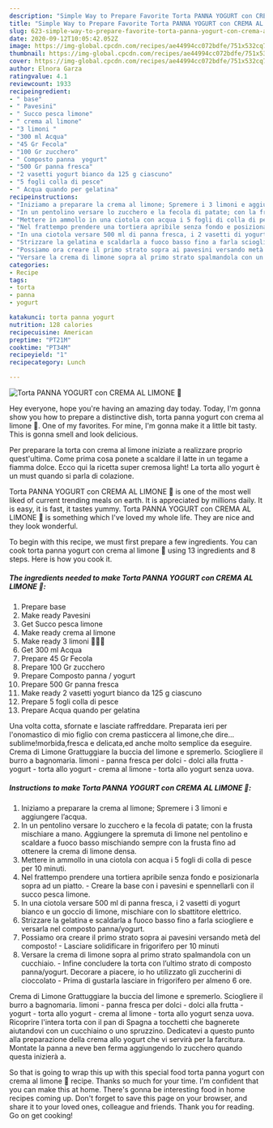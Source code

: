 ```yaml
---
description: "Simple Way to Prepare Favorite Torta PANNA YOGURT con CREMA AL LIMONE 🍋"
title: "Simple Way to Prepare Favorite Torta PANNA YOGURT con CREMA AL LIMONE 🍋"
slug: 623-simple-way-to-prepare-favorite-torta-panna-yogurt-con-crema-al-limone
date: 2020-09-12T10:05:42.052Z
image: https://img-global.cpcdn.com/recipes/ae44994cc072bdfe/751x532cq70/torta-panna-yogurt-con-crema-al-limone-🍋-recipe-main-photo.jpg
thumbnail: https://img-global.cpcdn.com/recipes/ae44994cc072bdfe/751x532cq70/torta-panna-yogurt-con-crema-al-limone-🍋-recipe-main-photo.jpg
cover: https://img-global.cpcdn.com/recipes/ae44994cc072bdfe/751x532cq70/torta-panna-yogurt-con-crema-al-limone-🍋-recipe-main-photo.jpg
author: Elnora Garza
ratingvalue: 4.1
reviewcount: 1933
recipeingredient:
- " base"
- " Pavesini"
- " Succo pesca limone"
- " crema al limone"
- "3 limoni "
- "300 ml Acqua"
- "45 Gr Fecola"
- "100 Gr zucchero"
- " Composto panna  yogurt"
- "500 Gr panna fresca"
- "2 vasetti yogurt bianco da 125 g ciascuno"
- "5 fogli colla di pesce"
- " Acqua quando per gelatina"
recipeinstructions:
- "Iniziamo a preparare la crema al limone; Spremere i 3 limoni e aggiungere l’acqua."
- "In un pentolino versare lo zucchero e la fecola di patate; con la frusta mischiare a mano. Aggiungere la spremuta di limone nel pentolino e scaldare a fuoco basso mischiando sempre con la frusta fino ad ottenere la crema di limone densa."
- "Mettere in ammollo in una ciotola con acqua i 5 fogli di colla di pesce per 10 minuti."
- "Nel frattempo prendere una tortiera apribile senza fondo e posizionarla sopra ad un piatto. Creare la base con i pavesini e spennellarli con il succo pesca limone."
- "In una ciotola versare 500 ml di panna fresca, i 2 vasetti di yogurt bianco e un goccio di limone, mischiare con lo sbattitore elettrico."
- "Strizzare la gelatina e scaldarla a fuoco basso fino a farla sciogliere e versarla nel composto panna/yogurt."
- "Possiamo ora creare il primo strato sopra ai pavesini versando metà del composto! Lasciare solidificare in frigorifero per 10 minuti"
- "Versare la crema di limone sopra al primo strato spalmandola con un cucchiaio. Infine concludere la torta con l’ultimo strato di composto panna/yogurt. Decorare a piacere, io ho utilizzato gli zuccherini di cioccolato Prima di gustarla lasciare in frigorifero per almeno 6 ore."
categories:
- Recipe
tags:
- torta
- panna
- yogurt

katakunci: torta panna yogurt 
nutrition: 128 calories
recipecuisine: American
preptime: "PT21M"
cooktime: "PT34M"
recipeyield: "1"
recipecategory: Lunch

---
```



![Torta PANNA YOGURT con CREMA AL LIMONE 🍋](https://img-global.cpcdn.com/recipes/ae44994cc072bdfe/751x532cq70/torta-panna-yogurt-con-crema-al-limone-🍋-recipe-main-photo.jpg)

Hey everyone, hope you're having an amazing day today. Today, I'm gonna show you how to prepare a distinctive dish, torta panna yogurt con crema al limone 🍋. One of my favorites. For mine, I'm gonna make it a little bit tasty. This is gonna smell and look delicious.

Per preparare la torta con crema al limone iniziate a realizzare proprio quest&#39;ultima. Come prima cosa ponete a scaldare il latte in un tegame a fiamma dolce. Ecco qui la ricetta super cremosa light! La torta allo yogurt è un must quando si parla di colazione.

Torta PANNA YOGURT con CREMA AL LIMONE 🍋 is one of the most well liked of current trending meals on earth. It is appreciated by millions daily. It is easy, it is fast, it tastes yummy. Torta PANNA YOGURT con CREMA AL LIMONE 🍋 is something which I've loved my whole life. They are nice and they look wonderful.


To begin with this recipe, we must first prepare a few ingredients. You can cook torta panna yogurt con crema al limone 🍋 using 13 ingredients and 8 steps. Here is how you cook it.

<!--inarticleads1-->

##### The ingredients needed to make Torta PANNA YOGURT con CREMA AL LIMONE 🍋:

1. Prepare  base
1. Make ready  Pavesini
1. Get  Succo pesca limone
1. Make ready  crema al limone
1. Make ready 3 limoni 🍋🍋🍋
1. Get 300 ml Acqua
1. Prepare 45 Gr Fecola
1. Prepare 100 Gr zucchero
1. Prepare  Composto panna / yogurt
1. Prepare 500 Gr panna fresca
1. Make ready 2 vasetti yogurt bianco da 125 g ciascuno
1. Prepare 5 fogli colla di pesce
1. Prepare  Acqua quando per gelatina


Una volta cotta, sfornate e lasciate raffreddare. Preparata ieri per l&#39;onomastico di mio figlio con crema pasticcera al limone,che dire…sublime!morbida,fresca e delicata,ed anche molto semplice da eseguire. Crema di Limone Grattuggiare la buccia del limone e spremerlo. Sciogliere il burro a bagnomaria. limoni - panna fresca per dolci - dolci alla frutta - yogurt - torta allo yogurt - crema al limone - torta allo yogurt senza uova. 

<!--inarticleads2-->

##### Instructions to make Torta PANNA YOGURT con CREMA AL LIMONE 🍋:

1. Iniziamo a preparare la crema al limone; Spremere i 3 limoni e aggiungere l’acqua.
1. In un pentolino versare lo zucchero e la fecola di patate; con la frusta mischiare a mano. Aggiungere la spremuta di limone nel pentolino e scaldare a fuoco basso mischiando sempre con la frusta fino ad ottenere la crema di limone densa.
1. Mettere in ammollo in una ciotola con acqua i 5 fogli di colla di pesce per 10 minuti.
1. Nel frattempo prendere una tortiera apribile senza fondo e posizionarla sopra ad un piatto. - Creare la base con i pavesini e spennellarli con il succo pesca limone.
1. In una ciotola versare 500 ml di panna fresca, i 2 vasetti di yogurt bianco e un goccio di limone, mischiare con lo sbattitore elettrico.
1. Strizzare la gelatina e scaldarla a fuoco basso fino a farla sciogliere e versarla nel composto panna/yogurt.
1. Possiamo ora creare il primo strato sopra ai pavesini versando metà del composto! - Lasciare solidificare in frigorifero per 10 minuti
1. Versare la crema di limone sopra al primo strato spalmandola con un cucchiaio. - Infine concludere la torta con l’ultimo strato di composto panna/yogurt. Decorare a piacere, io ho utilizzato gli zuccherini di cioccolato - Prima di gustarla lasciare in frigorifero per almeno 6 ore.


Crema di Limone Grattuggiare la buccia del limone e spremerlo. Sciogliere il burro a bagnomaria. limoni - panna fresca per dolci - dolci alla frutta - yogurt - torta allo yogurt - crema al limone - torta allo yogurt senza uova. Ricoprire l&#39;intera torta con il pan di Spagna a tocchetti che bagnerete aiutandovi con un cucchiaino o uno spruzzino. Dedicatevi a questo punto alla preparazione della crema allo yogurt che vi servirà per la farcitura. Montate la panna a neve ben ferma aggiungendo lo zucchero quando questa inizierà a. 

So that is going to wrap this up with this special food torta panna yogurt con crema al limone 🍋 recipe. Thanks so much for your time. I'm confident that you can make this at home. There's gonna be interesting food in home recipes coming up. Don't forget to save this page on your browser, and share it to your loved ones, colleague and friends. Thank you for reading. Go on get cooking!
